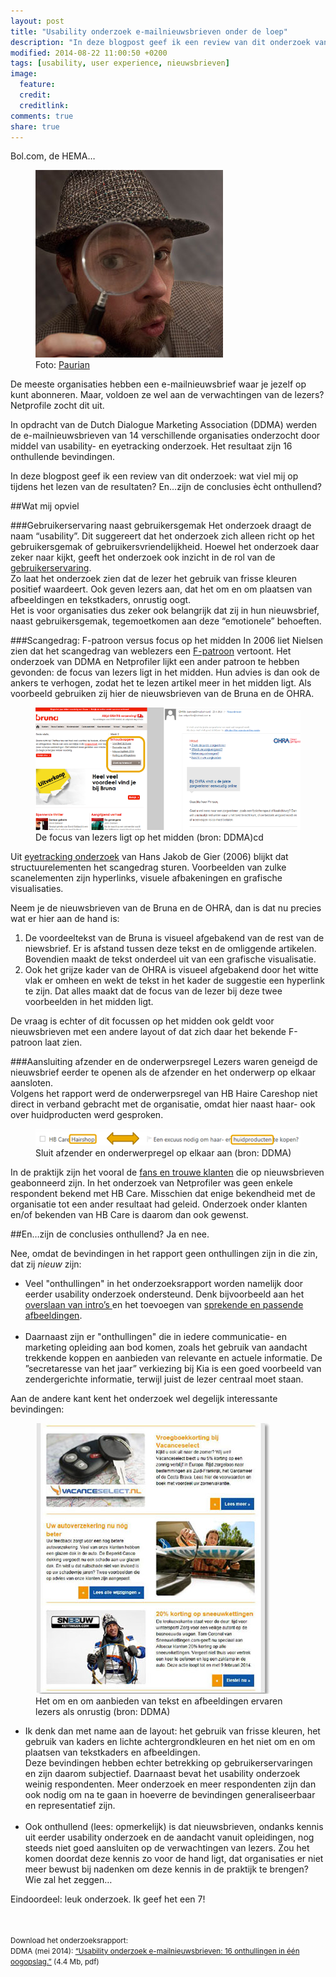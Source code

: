 ```yaml
---
layout: post
title: "Usability onderzoek e-mailnieuwsbrieven onder de loep"
description: "In deze blogpost geef ik een review van dit onderzoek van DDMA en Netprofiler. Wat viel mij op tijdens het lezen van de resultaten? En…zijn de conclusies ècht onthullend?"
modified: 2014-08-22 11:00:50 +0200
tags: [usability, user experience, nieuwsbrieven]
image:
  feature: 
  credit: 
  creditlink: 
comments: true
share: true
---
```



Bol.com, de HEMA…

<figure class="floatright round">
  <img src="/images/onder-de-loep.jpg" alt="Een inspecteur kijkt door een vergrootglas" >
  <figcaption>Foto: <a href="http://bit.ly/onderdeloep">Paurian</a></figcaption>
</figure>

De meeste organisaties hebben een e-mailnieuwsbrief waar je jezelf op
kunt abonneren. Maar, voldoen ze wel aan de verwachtingen van de
lezers? Netprofile zocht dit uit.

In opdracht van de Dutch Dialogue Marketing Association (DDMA) werden
de e-mailnieuwsbrieven van 14 verschillende organisaties onderzocht
door middel van usability- en eyetracking onderzoek. Het resultaat zijn 16 onthullende bevindingen.

In deze blogpost geef ik een review van dit onderzoek: wat viel mij op tijdens het lezen van de resultaten? En…zijn de conclusies ècht onthullend?


##Wat mij opviel

###Gebruikerservaring naast gebruikersgemak
Het onderzoek draagt de naam “usability”. Dit suggereert dat het onderzoek zich alleen richt op het gebruikersgemak of
gebruikersvriendelijkheid. Hoewel het onderzoek daar zeker naar kijkt,
geeft het onderzoek ook inzicht in de rol van de <a
href="http://www.neospot.se/usability-vs-user-experience/">gebruikerservaring</a>.<br>
Zo laat het onderzoek zien dat de lezer het gebruik van frisse kleuren
positief waardeert. Ook geven lezers aan, dat het om en om plaatsen
van afbeeldingen en tekstkaders, onrustig oogt.<br>
Het is voor organisaties dus zeker ook belangrijk dat zij in hun
nieuwsbrief, naast gebruikersgemak, tegemoetkomen aan deze
“emotionele” behoeften.

###Scangedrag: F-patroon versus focus op het midden
In 2006 liet Nielsen zien dat het scangedrag van weblezers een <a
href="http://www.nngroup.com/articles/f-shaped-pattern-reading-web-content/">
F-patroon</a> vertoont. Het onderzoek van DDMA en Netprofiler lijkt
een ander patroon te hebben gevonden: de focus van lezers ligt in het
midden. Hun advies is dan ook de ankers te verhogen, zodat het te
lezen artikel meer in het midden ligt. Als voorbeeld gebruiken zij
hier de nieuwsbrieven van de Bruna en de OHRA.

<figure class="shadow">
  <img src="/images/focus-in-het-midden.png" alt="Lezers focussen op het midden">
  <figcaption>De focus van lezers ligt op het midden (bron: DDMA)cd </a></figcaption>
</figure>

Uit <a
href="http://www.usabilityweb.nl/2006/09/hoe-wordt-een-nieuwsbrief-gelezen/
">eyetracking onderzoek</a> van Hans Jakob de Gier (2006) blijkt dat
structuurelementen het scangedrag sturen. Voorbeelden van zulke
scanelementen zijn hyperlinks, visuele afbakeningen en
grafische visualisaties.

Neem je de nieuwsbrieven van de Bruna en de OHRA, dan is
dat nu precies wat er hier aan de hand is:<br>
<ol>
<li>De voordeeltekst van de Bruna is visueel afgebakend van de rest
van de niewsbrief. Er is afstand
tussen deze tekst en de omliggende artikelen. Bovendien maakt de tekst
onderdeel uit van een grafische visualisatie.</li>
<li>Ook het grijze kader van
de OHRA is visueel afgebakend door het witte vlak er omheen en
wekt de tekst in het kader de suggestie een hyperlink te zijn. Dat
alles maakt dat de focus van de lezer bij deze twee voorbeelden in het
midden ligt.</li>
</ol>
De vraag is echter of dit focussen op het midden ook geldt voor
nieuwsbrieven met een andere layout of dat zich daar het bekende
F-patroon laat zien.

###Aansluiting afzender en de onderwerpsregel
Lezers waren geneigd de nieuwsbrief eerder te openen als de afzender en het onderwerp op elkaar aansloten.<br>
Volgens het rapport werd de onderwerpsregel van HB Haire Careshop niet
direct in verband gebracht met de organisatie, omdat hier naast haar-
ook over huidproducten werd gesproken.<br>

<figure class="shadow">
  <img src="/images/afzender-onderwerpregel.png" alt="Onderwerp sluit
  niet aan op afzender">
  <figcaption>Sluit afzender en onderwerpregel op elkaar aan (bron: DDMA)</a></figcaption>
</figure>

In de praktijk zijn het vooral de <a
href="http://www.nngroup.com/articles/e-mail-newsletters-usability/">fans
en trouwe klanten</a> die op nieuwsbrieven geabonneerd zijn. In het
onderzoek van Netprofiler was geen enkele respondent bekend met HB Care. Misschien dat enige bekendheid met de organisatie tot een ander resultaat had geleid. Onderzoek onder klanten en/of bekenden van HB Care is daarom dan ook gewenst.

##En…zijn de conclusies onthullend?
Ja en nee.

Nee, omdat de bevindingen in het rapport geen onthullingen zijn in die
zin, dat zij _nieuw_ zijn:
<ul>
<li>Veel "onthullingen" in het onderzoeksrapport worden namelijk door eerder usability onderzoek ondersteund. 
Denk bijvoorbeeld aan het<a
href="http://www.nngroup.com/articles/email-newsletters-inbox-congestion/">
overslaan
van intro’s </a> en het toevoegen van <a href="http://www.nngroup.com/articles/photos-as-web-content/">sprekende
en passende afbeeldingen</a>.</li><br>
<li>Daarnaast zijn er "onthullingen" die in iedere communicatie- en
marketing opleiding aan bod komen, zoals het gebruik van aandacht
trekkende koppen en aanbieden van relevante en actuele informatie.  De
”secretaresse van het jaar” verkiezing bij Kia is een goed voorbeeld
van zendergerichte informatie, terwijl juist de lezer centraal moet staan.</li>
</ul>

Aan de andere kant kent het onderzoek wel degelijk interessante
bevindingen:

<figure class="floatright shadow">
  <img src="/images/onrustige-layout.jpg" alt="Nieuwsbrief waarbij
  tekstkaders en afbeeldingen om en om zijn weergegeven.">
  <figcaption>Het om en om aanbieden
  van tekst en afbeeldingen ervaren lezers als onrustig (bron: DDMA)</a></figcaption>
</figure>

<ul>
<li>Ik denk dan met name aan de layout: het gebruik
van frisse kleuren, het gebruik van kaders en lichte
achtergrondkleuren en het niet om en om plaatsen van tekstkaders en
afbeeldingen.<br>
Deze bevindingen hebben echter betrekking op
gebruikerservaringen en zijn daarom subjectief. Daarnaast bevat het
usability onderzoek weinig respondenten. Meer onderzoek en meer
respondenten zijn dan ook nodig om na te gaan in hoeverre de
bevindingen generaliseerbaar en representatief zijn.</li><br>
<li>Ook onthullend (lees: opmerkelijk) is dat nieuwsbrieven, ondanks
kennis uit eerder usability onderzoek en de aandacht vanuit
opleidingen, nog steeds niet goed aansluiten op de verwachtingen van
lezers. Zou het komen doordat deze kennis zo voor de hand ligt, dat
organisaties er niet meer bewust bij nadenken om deze kennis in de
praktijk te brengen? Wie zal het zeggen…</li>
</ul>


Eindoordeel: leuk onderzoek. Ik geef het een 7!

<br><br>
<small>Download het onderzoeksrapport:  
DDMA (mei 2014): <a href="https://ddma.nl/download/31311/">“Usability
onderzoek e-mailnieuwsbrieven: 16 onthullingen in één oogopslag.”</a>
(4.4 Mb, pdf)</small>
